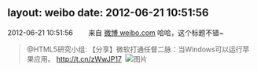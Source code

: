 layout: weibo
date: 2012-06-21 10:51:56
---
<meta name="referrer" content="no-referrer" />

2012-06-21 10:51:56  &nbsp;&nbsp;&nbsp;&nbsp;&nbsp;&nbsp; 来自 <a href="http://weibo.com/" rel="nofollow">微博 weibo.com</a>
哈哈，这个标题不错~
>  @HTML5研究小组: 【分享】微软打通任督二脉：当Windows可以运行苹果应用。 http://t.cn/zWwJP17 ​​​
>  ![图片](https://ww3.sinaimg.cn/large/71ec5295jw1du5lacn7idj.jpg)
